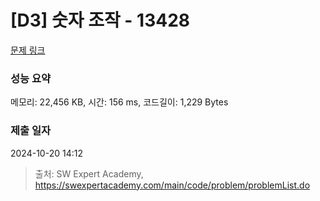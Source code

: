 # [D3] 숫자 조작 - 13428 

[문제 링크](https://swexpertacademy.com/main/code/problem/problemDetail.do?contestProbId=AX4EJPs68IkDFARe) 

### 성능 요약

메모리: 22,456 KB, 시간: 156 ms, 코드길이: 1,229 Bytes

### 제출 일자

2024-10-20 14:12



> 출처: SW Expert Academy, https://swexpertacademy.com/main/code/problem/problemList.do